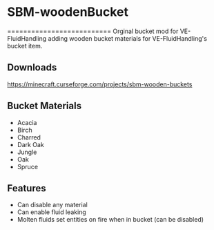 # SBM-woodenBucket
==========================
Orginal bucket mod for VE-FluidHandling adding wooden bucket materials for VE-FluidHandling's bucket item.

## Downloads
https://minecraft.curseforge.com/projects/sbm-wooden-buckets

## Bucket Materials
* Acacia
* Birch
* Charred
* Dark Oak
* Jungle
* Oak
* Spruce

## Features
* Can disable any material
* Can enable fluid leaking
* Molten fluids set entities on fire when in bucket (can be disabled)
